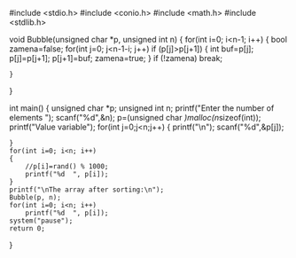 #include <stdio.h>
#include <conio.h>
#include <math.h>
#include <stdlib.h>

void Bubble(unsigned char *p, unsigned int n)
{
	for(int i=0; i<n-1; i++) 
	{
		bool zamena=false; 
		for(int j=0; j<n-1-i; j++) 
		  if (p[j]>p[j+1]) 
		  {
			  int buf=p[j];
			  p[j]=p[j+1];
			  p[j+1]=buf;
			  zamena=true;
		  }
		if (!zamena) 
			break;
		
	}
}


int main()
{
	unsigned char *p; 
	unsigned int n;
	printf("Enter the number of elements ");
	scanf("%d",&n);
	p=(unsigned char *)malloc(n*sizeof(int)); 
	printf("Value variable");
	for(int j=0;j<n;j++)
	{
		printf("\n");
		scanf("%d",&p[j]);

	}
	for(int i=0; i<n; i++)
	{
		//p[i]=rand() % 1000; 
		printf("%d  ", p[i]);
	}
	printf("\nThe array after sorting:\n");
	Bubble(p, n);
	for(int i=0; i<n; i++)
		printf("%d  ", p[i]);
	system("pause"); 
	return 0;
}




